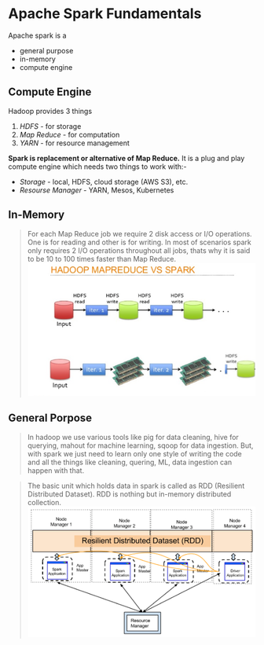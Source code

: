 # Apache Spark Fundamentals
Apache spark is a
- general purpose
- in-memory
- compute engine

## Compute Engine
Hadoop provides 3 things
1. *HDFS* - for storage
2. *Map Reduce* - for computation
3. *YARN* - for resource management

**Spark is replacement or alternative of Map Reduce.** It is a plug and play compute engine which needs two things to work with:-
- *Storage* - local, HDFS, cloud storage (AWS S3), etc.
- *Resourse Manager* - YARN, Mesos, Kubernetes

## In-Memory
> For each Map Reduce job we require 2 disk access or I/O operations. One is for reading and other is for writing.
> In most of scenarios spark only requires 2 I/O operations throughout all jobs, thats why it is said to be 10 to 100 times faster than Map Reduce.
![This is an image](mapreduce_vs_spark.png)

## General Porpose
> In hadoop we use various tools like pig for data cleaning, hive for querying, mahout for machine learning, sqoop for data ingestion.
> But, with spark we just need to learn only one style of writing the code and all the things like cleaning, quering, ML, data ingestion can happen with that.

> The basic unit which holds data in spark is called as RDD (Resilient Distributed Dataset).
> RDD is nothing but in-memory distributed collection.
![This is an image](spark_rdd_cluster_mode.png)
